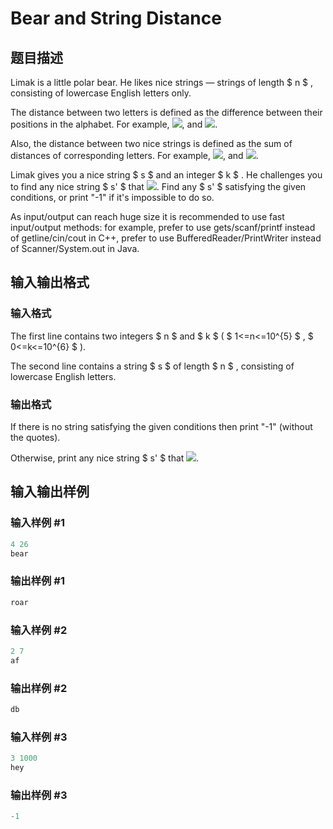 # Bear and String Distance

## 题目描述

Limak is a little polar bear. He likes nice strings — strings of length $ n $ , consisting of lowercase English letters only.

The distance between two letters is defined as the difference between their positions in the alphabet. For example, ![](https://cdn.luogu.com.cn/upload/vjudge_pic/CF628C/8da66884325cabbb3822b7a59fabab06b8c9aecb.png), and ![](https://cdn.luogu.com.cn/upload/vjudge_pic/CF628C/020a67d9684ce0de62952b277c91f6ba625d786b.png).

Also, the distance between two nice strings is defined as the sum of distances of corresponding letters. For example, ![](https://cdn.luogu.com.cn/upload/vjudge_pic/CF628C/88d3180afa5197edf3d9181b6092568129b849de.png), and ![](https://cdn.luogu.com.cn/upload/vjudge_pic/CF628C/fb925baf4ad15f3149211e4c7e1c24edfeeed3f5.png).

Limak gives you a nice string $ s $ and an integer $ k $ . He challenges you to find any nice string $ s' $ that ![](https://cdn.luogu.com.cn/upload/vjudge_pic/CF628C/6ced56c16665504eebcfadbb27cc9012566c4756.png). Find any $ s' $ satisfying the given conditions, or print "-1" if it's impossible to do so.

As input/output can reach huge size it is recommended to use fast input/output methods: for example, prefer to use gets/scanf/printf instead of getline/cin/cout in C++, prefer to use BufferedReader/PrintWriter instead of Scanner/System.out in Java.

## 输入输出格式

### 输入格式

The first line contains two integers $ n $ and $ k $ ( $ 1<=n<=10^{5} $ , $ 0<=k<=10^{6} $ ).

The second line contains a string $ s $ of length $ n $ , consisting of lowercase English letters.

### 输出格式

If there is no string satisfying the given conditions then print "-1" (without the quotes).

Otherwise, print any nice string $ s' $ that ![](https://cdn.luogu.com.cn/upload/vjudge_pic/CF628C/6ced56c16665504eebcfadbb27cc9012566c4756.png).

## 输入输出样例

### 输入样例 #1

```cpp
4 26
bear

```
### 输出样例 #1

```cpp
roar
```


### 输入样例 #2

```cpp
2 7
af

```
### 输出样例 #2

```cpp
db

```
### 输入样例 #3

```cpp
3 1000
hey

```
### 输出样例 #3

```cpp
-1

```
